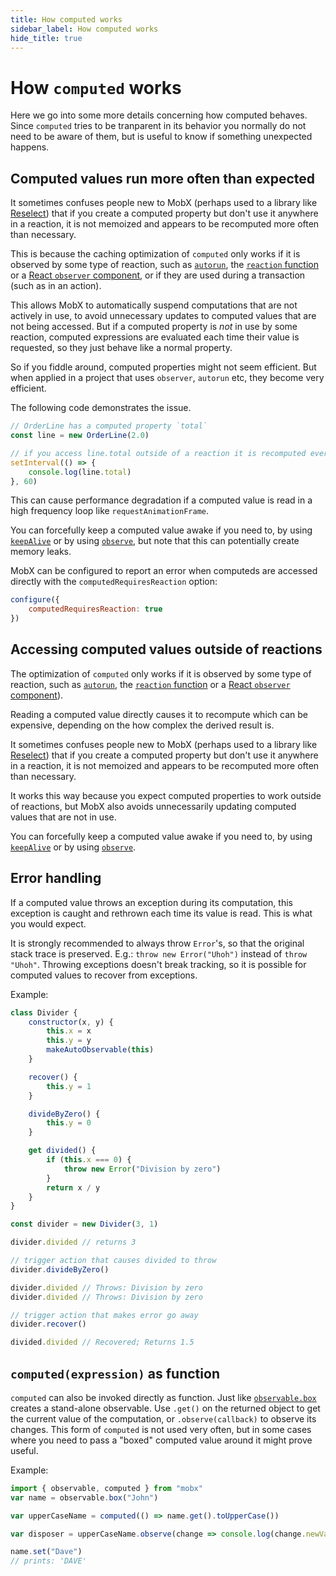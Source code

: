 ```yaml
---
title: How computed works
sidebar_label: How computed works
hide_title: true
---
```


# How `computed` works

Here we go into some more details concerning how computed behaves. Since `computed` tries to be tranparent in its behavior you normally do not need to be aware of them,
but is useful to know if something unexpected happens.

## Computed values run more often than expected

It sometimes confuses people new to MobX (perhaps used to a library like [Reselect](https://github.com/reduxjs/reselect)) that if you create a computed property but don't use it anywhere in a reaction, it is not memoized and appears to be recomputed more often than necessary.

This is because the caching optimization of `computed` only works if it is observed by some type of reaction, such as [`autorun`](autorun.md), the [`reaction` function](reaction.md) or a [React `observer` component](../react/react-integration.md), or if they are used during a transaction (such as in an action).

This allows MobX to automatically suspend computations that are not actively in use,
to avoid unnecessary updates to computed values that are not being accessed. But if a computed property is _not_ in use by some reaction, computed expressions are evaluated each time their value is requested, so they just behave like a normal property.

So if you fiddle around, computed properties might not seem efficient. But when applied in a project that uses `observer`, `autorun` etc, they become very efficient.

The following code demonstrates the issue.

```javascript
// OrderLine has a computed property `total`
const line = new OrderLine(2.0)

// if you access line.total outside of a reaction it is recomputed every time
setInterval(() => {
    console.log(line.total)
}, 60)
```

This can cause performance degradation if a computed value is read in a high frequency loop like `requestAnimationFrame`.

You can forcefully keep a computed value awake if you need to, by using [`keepAlive`](computed-options.md#computed-keepalive) or by using [`observe`](observe.md), but note that this can potentially create memory leaks.

MobX can be configured to report an error when computeds are accessed directly with the `computedRequiresReaction` option:

```javascript
configure({
    computedRequiresReaction: true
})
```

## Accessing computed values outside of reactions

The optimization of `computed` only works if it is observed by some type of reaction, such as [`autorun`](autorun.md), the [`reaction` function](reaction.md) or a [React `observer` component](../react/react-integration.md)).

Reading a computed value directly causes it to recompute which can be expensive, depending on the how complex the derived result is.

It sometimes confuses people new to MobX (perhaps used to a library like [Reselect](https://github.com/reduxjs/reselect)) that if you create a computed property but don't use it anywhere in a reaction, it is not memoized and appears to be recomputed more often than necessary.

It works this way because you expect computed properties to work outside of reactions, but MobX also avoids unnecessarily updating computed values that are not in use.

You can forcefully keep a computed value awake if you need to, by using [`keepAlive`](computed-options.md#computed-keepalive) or by using [`observe`](observe.md).

## Error handling

If a computed value throws an exception during its computation, this exception is caught and rethrown each time its value is read. This is what you would expect.

It is strongly recommended to always throw `Error`'s, so that the original stack trace is preserved. E.g.: `throw new Error("Uhoh")` instead of `throw "Uhoh"`.
Throwing exceptions doesn't break tracking, so it is possible for computed values to recover from exceptions.

Example:

```javascript
class Divider {
    constructor(x, y) {
        this.x = x
        this.y = y
        makeAutoObservable(this)
    }

    recover() {
        this.y = 1
    }

    divideByZero() {
        this.y = 0
    }

    get divided() {
        if (this.x === 0) {
            throw new Error("Division by zero")
        }
        return x / y
    }
}

const divider = new Divider(3, 1)

divider.divided // returns 3

// trigger action that causes divided to throw
divider.divideByZero()

divider.divided // Throws: Division by zero
divider.divided // Throws: Division by zero

// trigger action that makes error go away
divider.recover()

divided.divided // Recovered; Returns 1.5
```

## `computed(expression)` as function

`computed` can also be invoked directly as function.
Just like [`observable.box`](boxed.md) creates a stand-alone observable.
Use `.get()` on the returned object to get the current value of the computation, or `.observe(callback)` to observe its changes.
This form of `computed` is not used very often, but in some cases where you need to pass a "boxed" computed value around it might prove useful.

Example:

```javascript
import { observable, computed } from "mobx"
var name = observable.box("John")

var upperCaseName = computed(() => name.get().toUpperCase())

var disposer = upperCaseName.observe(change => console.log(change.newValue))

name.set("Dave")
// prints: 'DAVE'
```

```

```
